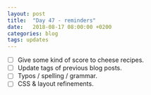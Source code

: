 ```yaml
---
layout: post
title:  "Day 47 - reminders"
date:   2018-08-17 08:00:00 +0200
categories: blog
tags: updates
---
```


- [ ] Give some kind of score to cheese recipes.
- [ ] Update tags of previous blog posts.
- [ ] Typos / spelling / grammar.
- [ ] CSS & layout refinements.
